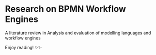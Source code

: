 # Research on BPMN Workflow Engines
A literature review in Analysis and evaluation of modelling languages and workflow engines

Enjoy reading! ✨✨
